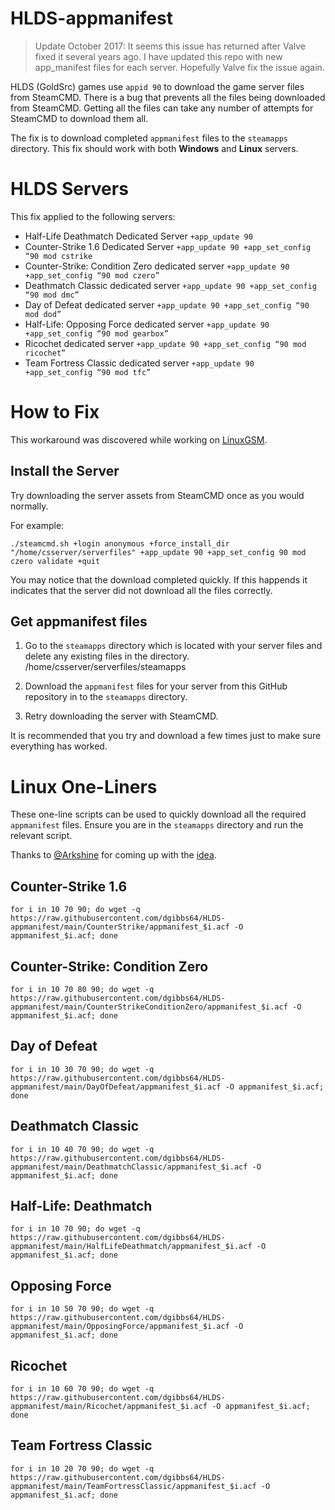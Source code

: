 # HLDS-appmanifest

> Update October 2017: It seems this issue has returned after Valve fixed it several years ago. I have updated this repo with new app_manifest files for each server. Hopefully Valve fix the issue again.

HLDS (GoldSrc) games use `appid 90` to download the game server files from SteamCMD.
There is a bug that prevents all the files being downloaded from SteamCMD.
Getting all the files can take any number of attempts for SteamCMD to download them all.

The fix is to download completed `appmanifest` files to the `steamapps` directory.
This fix should work with both **Windows** and **Linux** servers.

# HLDS Servers

This fix applied to the following servers:

- Half-Life Deathmatch Dedicated Server `+app_update 90`
- Counter-Strike 1.6 Dedicated Server `+app_update 90 +app_set_config “90 mod cstrike`
- Counter-Strike: Condition Zero dedicated server `+app_update 90 +app_set_config “90 mod czero”`
- Deathmatch Classic dedicated server `+app_update 90 +app_set_config “90 mod dmc”`
- Day of Defeat dedicated server `+app_update 90 +app_set_config “90 mod dod”`
- Half-Life: Opposing Force dedicated server `+app_update 90 +app_set_config “90 mod gearbox”`
- Ricochet dedicated server `+app_update 90 +app_set_config “90 mod ricochet”`
- Team Fortress Classic dedicated server `+app_update 90 +app_set_config “90 mod tfc”`

# How to Fix

This workaround was discovered while working on [LinuxGSM](https://gameservermanagers.com).

## Install the Server

Try downloading the server assets from SteamCMD once as you would normally.

For example:

    ./steamcmd.sh +login anonymous +force_install_dir "/home/csserver/serverfiles" +app_update 90 +app_set_config 90 mod czero validate +quit

You may notice that the download completed quickly. If this happends it indicates that the server did not download all the files correctly.

## Get appmanifest files

1. Go to the `steamapps` directory which is located with your server files and delete any existing files in the directory.
   /home/csserver/serverfiles/steamapps

2. Download the `appmanifest` files for your server from this GitHub repository in to the `steamapps` directory.

3. Retry downloading the server with SteamCMD.

It is recommended that you try and download a few times just to make sure everything has worked.

# Linux One-Liners

These one-line scripts can be used to quickly download all the required `appmanifest` files. Ensure you are in the `steamapps` directory and run the relevant script.

Thanks to [@Arkshine](https://github.com/Arkshine) for coming up with the [idea](https://github.com/Arkshine/hlds-appmanifest/).

## Counter-Strike 1.6

    for i in 10 70 90; do wget -q https://raw.githubusercontent.com/dgibbs64/HLDS-appmanifest/main/CounterStrike/appmanifest_$i.acf -O appmanifest_$i.acf; done

## Counter-Strike: Condition Zero

    for i in 10 70 80 90; do wget -q https://raw.githubusercontent.com/dgibbs64/HLDS-appmanifest/main/CounterStrikeConditionZero/appmanifest_$i.acf -O appmanifest_$i.acf; done

## Day of Defeat

    for i in 10 30 70 90; do wget -q https://raw.githubusercontent.com/dgibbs64/HLDS-appmanifest/main/DayOfDefeat/appmanifest_$i.acf -O appmanifest_$i.acf; done

## Deathmatch Classic

    for i in 10 40 70 90; do wget -q https://raw.githubusercontent.com/dgibbs64/HLDS-appmanifest/main/DeathmatchClassic/appmanifest_$i.acf -O appmanifest_$i.acf; done

## Half-Life: Deathmatch

    for i in 10 70 90; do wget -q https://raw.githubusercontent.com/dgibbs64/HLDS-appmanifest/main/HalfLifeDeathmatch/appmanifest_$i.acf -O appmanifest_$i.acf; done

## Opposing Force

    for i in 10 50 70 90; do wget -q https://raw.githubusercontent.com/dgibbs64/HLDS-appmanifest/main/OpposingForce/appmanifest_$i.acf -O appmanifest_$i.acf; done

## Ricochet

    for i in 10 60 70 90; do wget -q https://raw.githubusercontent.com/dgibbs64/HLDS-appmanifest/main/Ricochet/appmanifest_$i.acf -O appmanifest_$i.acf; done

## Team Fortress Classic

    for i in 10 20 70 90; do wget -q https://raw.githubusercontent.com/dgibbs64/HLDS-appmanifest/main/TeamFortressClassic/appmanifest_$i.acf -O appmanifest_$i.acf; done

